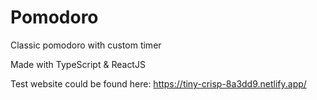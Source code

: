 # Pomodoro
Classic pomodoro with custom timer

Made with TypeScript & ReactJS

Test website could be found here:
https://tiny-crisp-8a3dd9.netlify.app/
